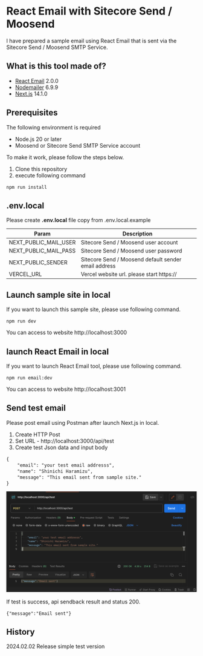 # React Email with Sitecore Send / Moosend

I have prepared a sample email using React Email that is sent via the Sitecore Send / Moosend SMTP Service.

## What is this tool made of?

- [React Email](https://react.email/) 2.0.0
- [Nodemailer](https://nodemailer.com/) 6.9.9
- [Next.js](https://nextjs.org/) 14.1.0

## Prerequisites

The following environment is required

- Node.js 20 or later
- Moosend or Sitecore Send SMTP Service account

To make it work, please follow the steps below.

1. Clone this repository
2. execute following command

```
npm run install
```

## .env.local

Please create **.env.local** file copy from .env.local.example

| Param                 | Description                                          |
| --------------------- | ---------------------------------------------------- |
| NEXT_PUBLIC_MAIL_USER | Sitecore Send / Moosend user account                 |
| NEXT_PUBLIC_MAIL_PASS | Sitecore Send / Moosend user password                |
| NEXT_PUBLIC_SENDER    | Sitecore Send / Moosend default sender email address |
| VERCEL_URL            | Vercel website url. please start https://            |

## Launch sample site in local

If you want to launch this sample site, please use following command.

```
npm run dev
```

You can access to website http://localhost:3000

## launch React Email in local

If you want to launch React Email tool, please use following command.

```
npm run email:dev
```

You can access to website http://localhost:3001

## Send test email

Please post email using Postman after launch Next.js in local.

1. Create HTTP Post
2. Set URL - http://localhost:3000/api/test
3. Create test Json data and input body

```
{
    "email": "your test email addresss",
    "name": "Shinichi Haramizu",
    "message": "This email sent from sample site."
}
```

![Postman](doc/images/testusingpostman.png "Postman")

If test is success, api sendback result and status 200.

```
{"message":"Email sent"}
```

## History

2024.02.02 Release simple test version
